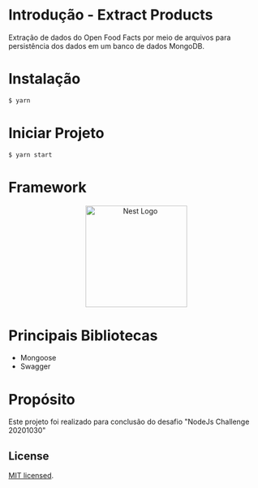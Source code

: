 # Introdução - Extract Products
<p>Extração de dados do Open Food Facts por meio de arquivos para persistência dos dados em um banco de dados MongoDB.</p>

# Instalação
```bash
$ yarn
```

# Iniciar Projeto
```bash
$ yarn start
```

# Framework
<p align="center">
  <a href="http://nestjs.com/" target="blank"><img src="https://nestjs.com/img/logo-small.svg" width="200" alt="Nest Logo" /></a>
</p>

# Principais Bibliotecas
<ul>
  <li>
    Mongoose
  </li>
  <li>
    Swagger
  </li>
</ul>

# Propósito
<p>Este projeto foi realizado para conclusão do desafio "NodeJs Challenge 20201030"</p>

## License
[MIT licensed](LICENSE).
